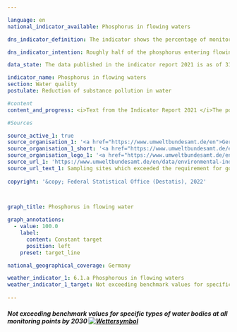 ```yaml
---

language: en    
national_indicator_available: Phosphorus in flowing waters    

dns_indicator_definition: The indicator shows the percentage of monitoring sites at which the benchmark values for good ecological status are achieved for the relevant water types with regard to phosphorus in flowing waters.    

dns_indicator_intention: Roughly half of the phosphorus entering flowing water in Germany today comes from agriculture, and the other half is from cities (municipal water treatment plants and rainwater run-off).<br>Together with nitrate pollution, it is one of the reasons why a surfeit of nutrients (eutrophication) occurs in rivers, lakes and seas. The consequences of this are algae growth, oxygen depletion and even fish mortality or the growth of toxic blue-green algae. For this reason, adherence at all monitoring sites to the benchmark values indicated in the Ordinance on the Protection of Surface Waters (Oberflächengewässerverordnung) for the relevant water types was defined as a goal for 2030.    

data_state: The data published in the indicator report 2021 is as of 31.12.2020. The data shown on the DNS-Online-Platform is updated regularly, so that more current data may be available online than published in the indicator report 2021.    

indicator_name: Phosphorus in flowing waters    
section: Water quality    
postulate: Reduction of substance pollution in water    

#content     
content_and_progress: <i>Text from the Indicator Report 2021 </i>The pollution of rivers with phosphorus is measured by the Länder as part of their monitoring under the EU Water Framework Directive. The data used for the indicator are taken from the surveillance network, which comprises some 250 monitoring sites. In most cases, the monitoring sites were established in the main flows of the large rivers and at the mouths of important tributaries. The data are compiled by the Federal Environment Agency on the basis of information from the German Working Group on Water Issues of the Länder and the Federal Government (LAWA).<br>Each of the figures used to calculate the indicator value shows whether the annual average reading from a particular monitoring site adhered to or fell below the benchmark value but not the extent to which the threshold was exceeded. The information from the individual monitoring sites is presented in aggregated form. Accordingly, the value of the indicator depends on the number of monitoring sites and how representative their distribution is. Lakes and other bodies of water are not covered by the indicator.<br>Since the different bodies of water react with differing levels of sensitivity to nutrients such as phosphorous, the precise benchmark values vary. The vast majority of flowing waters use the benchmark value of 0.1 mg/l of phosphorous. In organic substrate-dominated rivers, the benchmark value is 0.15 mg/l, for marshland streams 0.3 mg/l and for transitional waters influenced by tidal movement 0.045 mg/l.<br>The indicators of phosphorous and nitrate levels (6.1.a and 6.1.b) cover two key aspects of water quality. However, there are other, additional components such as the existence of natural habitats around water bodies and the exposure to pollutants (such as pesticides, metals, medicines), all of which are also relevant to water quality. Phosphorous generally enters a body of water through the input of phosphates.<br>In 2018, the annual average of values measured was below the benchmark value at 44% of the monitoring points at rivers. 50% of the monitoring points showed average concentrations of up to twice the benchmark value, while 4% of the monitoring points were in the range of up to four times the benchmark value (not shown in the chart). The remaining 2% showed even higher concentrations.<br>When viewed over time, the proportion of monitoring points not exceeding the benchmark value has continuously increased and has doubled since 1990. However, the percentage rate of monitoring points with concentrations of up to twice the benchmark value tripled during the same period. Conversely, the share of monitoring points with even higher values has fallen significantly since the early 1990s. The level of pollution has been reduced significantly thanks in particular to the introduction of phosphate-free detergents and the specification of threshold values for the discharge of treated waste water.<br>Considering the average trend of the last five years, the indicator has developed slightly positively. The goal of not exceeding the specified threshold value at all monitoring points was still clearly missed.<br>    

#Sources    

source_active_1: true
source_organisation_1: '<a href="https://www.umweltbundesamt.de/en">German Environment Agency</a>'
source_organisation_1_short: '<a href="https://www.umweltbundesamt.de/en">German Environment Agency</a>'
source_organisation_logo_1: '<a href="https://www.umweltbundesamt.de/en"><img src="ttps://g205sdgs.github.io/sdg-indicators/public/logosEn/uba.png" alt="German Environment Agency" title=" Click here to visit the homepage of the organizationGerman Environment Agency" style="height:60px; width:148px; border: transparent"/></a>'
source_url_1: 'https://www.umweltbundesamt.de/en/data/environmental-indicators/indicator-river-eutrophication-phosphorus'
source_url_text_1: Sampling sites which exceeded the requirement for good status for total phosphorus in rivers
    
copyright: '&copy; Federal Statistical Office (Destatis), 2022'    

    

graph_title: Phosphorus in flowing water    

graph_annotations:
  - value: 100.0
    label:
      content: Constant target
      position: left
    preset: target_line    

national_geographical_coverage: Germany    

weather_indicator_1: 6.1.a Phosphorous in flowing waters
weather_indicator_1_target: Not exceeding benchmark values for specific types of water bodies at all monitoring points by 2030
    
---
```



<div>
  <div class="my-header">
    <h5>Not exceeding benchmark values for specific types of water bodies at all monitoring points by 2030
      <a href="www.dnsUpgradeEnvironment.github.io/dns-indicators/en/status"><img src="https://g205sdgs.github.io/sdg-indicators/public/Wettersymbole/Wolke.png" title="Text will follow soon" alt="Wettersymbol"/>
      </a>
    </h5>
  </div>
  <div class="my-header-note">
  </div>
</div>